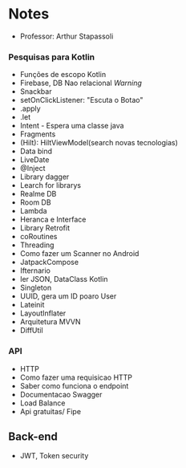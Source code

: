 # Notes
- Professor: Arthur Stapassoli

### Pesquisas para Kotlin
- Funções de escopo Kotlin
- Firebase, DB Nao relacional *Warning*
- Snackbar
- setOnClickListener: "Escuta o Botao"
- .apply
- .let
- Intent - Espera uma classe java
- Fragments
- (Hilt): HiltViewModel(search novas tecnologias)
- Data bind
- LiveDate
- @Inject
- Library dagger
- Learch for librarys
- Realme DB
- Room DB
- Lambda
- Heranca e Interface
- Library Retrofit
- coRoutines
- Threading
- Como fazer um Scanner no Android
- JatpackCompose
- Ifternario
- ler JSON, DataClass Kotlin
- Singleton
- UUID, gera um ID poaro User
- Lateinit
- LayoutInflater
- Arquitetura MVVN
- DiffUtil

### API
- HTTP
- Como fazer uma requisicao HTTP
- Saber como funciona o endpoint
- Documentacao Swagger
- Load Balance
- Api gratuitas/ Fipe

## Back-end
- JWT, Token security